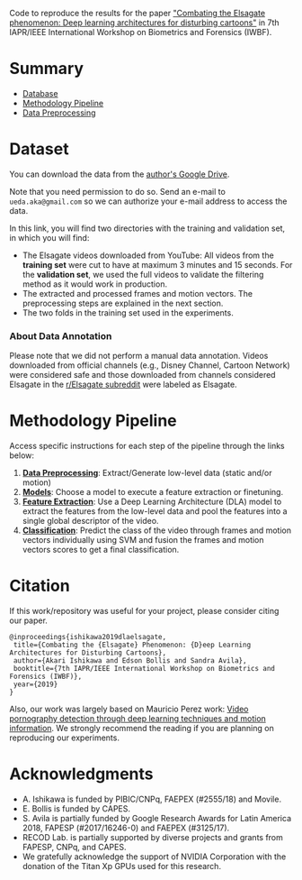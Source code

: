 Code to reproduce the results for the paper ["Combating the Elsagate phenomenon: Deep learning architectures for disturbing cartoons"](https://arxiv.org/pdf/1904.08910.pdf) in 7th IAPR/IEEE International Workshop on Biometrics and Forensics (IWBF).

# Summary
* [ Database ](#database)
* [ Methodology Pipeline ](#reqs)
* [ Data Preprocessing ](https://github.com/AkariUeda/DLAforElsagate/tree/master/data_preprocessing)

<a name="database"></a>
# Dataset

You can download the data from the [author's Google Drive](https://drive.google.com/open?id=12nWpZDxhQKC3c9N55F-azefqwgFg5PMl).

Note that you need permission to do so. Send an e-mail to `ueda.aka@gmail.com` so we can authorize your e-mail address to access the data.

In this link, you will find two directories with the training and validation set, in which you will find:
* The Elsagate videos downloaded from YouTube:  All videos from the **training set** were cut to have at maximum 3 minutes and 15 seconds. For the **validation set**, we used the full videos to validate the filtering method as it would work in production.
* The extracted and processed frames and motion vectors. The preprocessing steps are explained in the next section.
* The two folds in the training set used in the experiments.

### About Data Annotation
Please note that we did not perform a manual data annotation. Videos downloaded from official channels (e.g., Disney Channel, Cartoon Network) were considered safe and those downloaded from channels considered Elsagate in the [r/Elsagate subreddit](https://www.reddit.com/r/ElsaGate/comments/6o6baf/what_is_elsagate/) were labeled as Elsagate.

# Methodology Pipeline

Access specific instructions for each step of the pipeline through the links below:

1. [**Data Preprocessing**](https://github.com/AkariUeda/DLAforElsagate/tree/master/data_preprocessing): Extract/Generate low-level data (static and/or motion)
2. [**Models**](https://github.com/AkariUeda/DLAforElsagate/tree/master/weights): Choose a model to execute a feature extraction or finetuning.
3. [**Feature Extraction**](https://github.com/AkariUeda/DLAforElsagate/tree/master/feature_extraction): Use a Deep Learning Architecture (DLA) model to extract the features from the low-level data and pool the features into a single global descriptor of the video.
4. [**Classification**](https://github.com/AkariUeda/DLAforElsagate/tree/master/classification): Predict the class of the video through frames and motion vectors individually using SVM and fusion the frames and motion vectors scores to get a final classification.

# Citation

If this work/repository was useful for your project, please consider citing our paper.

```
@inproceedings{ishikawa2019dlaelsagate,
 title={Combating the {Elsagate} Phenomenon: {D}eep Learning Architectures for Disturbing Cartoons},
 author={Akari Ishikawa and Edson Bollis and Sandra Avila},
 booktitle={7th IAPR/IEEE International Workshop on Biometrics and Forensics (IWBF)},
 year={2019}
}
```

Also, our work was largely based on Mauricio Perez work: [Video pornography detection through deep learning techniques and motion information](https://www.sciencedirect.com/science/article/pii/S0925231216314928). We strongly recommend the reading if you are planning on reproducing our experiments.


# Acknowledgments

* A. Ishikawa is funded by PIBIC/CNPq, FAEPEX (\#2555/18) and Movile. 
* E. Bollis is funded by CAPES. 
* S. Avila is partially funded by Google Research Awards for Latin America 2018, FAPESP (\#2017/16246-0) and FAEPEX (\#3125/17).
* RECOD Lab. is partially supported by diverse projects and grants from FAPESP, CNPq, and CAPES. 
* We gratefully acknowledge the support of NVIDIA Corporation with the donation of the Titan Xp GPUs used for this research.
